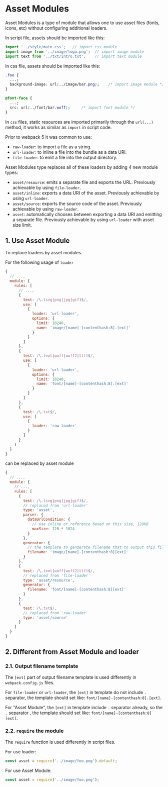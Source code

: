 # Asset Modules

Asset Modules is a type of module that allows one to use asset files (fonts, icons, etc) without configuring additional loaders.

In script file, assets should be imported like this:

```javascript
import '../style/main.css';   // import css module
import image from '../image/logo.png';  // import image module
import text from '../txt/intro.txt';    // import text module
```

In css file, assets should be imported like this:

```css
.foo {
  ...;
  background-image: url(../image/bar.png);    /* import image module */
}

@font-face {
  ...;
  src: url(../font/bar.woff);     /* import font module */
}
```

In `css` files, static resources are imported primarily through the `url(...)` method, it works as similar as `import` in script code.

Prior to webpack 5 it was common to use:

- `raw-loader`: to import a file as a string.
- `url-loader`: to inline a file into the bundle as a data URI.
- `file-loader`: to emit a file into the output directory.

Asset Modules type replaces all of these loaders by adding 4 new module types:

- `asset/resource`: emits a separate file and exports the URL. Previously achievable by using `file-loader`.
- `asset/inline`: exports a data URI of the asset. Previously achievable by using `url-loader`.
- `asset/source`: exports the source code of the asset. Previously achievable by using `raw-loader`.
- `asset`: automatically chooses between exporting a data URI and emitting a separate file. Previously achievable by using `url-loader` with asset size limit.

## 1. Use Asset Module

To replace loaders by asset modules.


For the following usage of `loader`

```javascript
{
  // ...,
  module: {
    rules: [
      // ...,
      {
        test: /\.(svg|png|jpg|gif)$/,
        use: [
          {
            loader: 'url-loader',
            options: {
              limit: 10240,
              name: 'image/[name]-[contenthash:8].[ext]'
            }
          }
        ]
      },
      {
        test: /\.(eot|woff|woff2|ttf)$/,
        use: [
          {
            loader: 'url-loader',
            options: {
              limit: 10240,
              name: 'font/[name]-[contenthash:8].[ext]'
            }
          }
        ]
      },
      {
        test: /\.txt$/,
        use: [
          {
            loader: 'raw-loader'
          }
        ]
      }
    ]
  }
}
```

can be replaced by asset module

```javascript
{
  // ...,
  module: {
    // ...,
    rules: [
      {
        test: /\.(svg|png|jpg|gif)$/,
        // replaced from 'url-loader'
        type: 'asset',
        parser: {
          dataUrlCondition: {
            // use inline or reference based on this size, 128KB
            maxSize: 128 * 1024
          }
        },
        generator: {
          // the template to genderate filename that to output this file
          filename: 'image/[name]-[contenthash:8][ext]'
        }
      },
      {
        test: /\.(eot|woff|woff2|ttf)$/,
        // replaced from 'file-loader'
        type: 'asset/resource',
        generator: {
          filename: 'font/[name]-[contenthash:8][ext]'
        }
      },
      {
        test: /\.txt$/,
        // replaced from 'raw-loader'
        type: 'asset/source'
      }
    ]
  }
}
```

## 2. Different from Asset Module and loader

### 2.1. Output filename template

The `[ext]` part of output filename template is used differently in `webpack.config.js` files.

For `file-loader` or `url-loader`, the `[ext]` in template do not include `.` separator, the template should set like: `font/[name]-[contenthash:8].[ext]`.

For "Asset Module", the `[ext]` in template include `.` separator already, so the `.` separator , the template should set like: `font/[name]-[contenthash:8][ext]`.

### 2.2. `require` the module

The `require` function is used differently in script files.

For use loader:

```javascript
const asset = require('../image/foo.png').default;
```

For use Asset Module:

```javascript
const asset = require('../image/foo.png');
```

